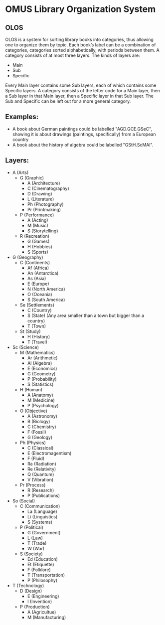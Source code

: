 # OMUS Library Organization System
## OLOS
OLOS is a system for sorting library books into categories, thus allowing one to organize them by topic. Each book’s label can be a combination of categories, categories sorted alphabetically, with periods between them. A category consists of at most three layers.
The kinds of layers are:
* Main
* Sub
* Specific

Every Main layer contains some Sub layers, each of which contains some Specific layers. A category consists of the letter code for a Main layer, then a Sub layer in that Main layer, then a Specific layer in that Sub layer. The Sub and Specific can be left out for a more general category.

## Examples:
* A book about German paintings could be labelled "AGD.GCE.GSeC", showing it is about drawings (paintings, specifically) from a European country
* A book about the history of algebra could be labelled "GStH.ScMAl".

## Layers:
* A (Arts)
  * G (Graphic)
    * A (Architecture)
    * C (Cinematography)
    * D (Drawing)
    * L (Literature)
    * Ph (Photography)
    * Pr (Printmaking)
  * P (Performance)
    * A (Acting)
    * M (Music)
    * S (Storytelling)
  * R (Recreation)
    * G (Games)
    * H (Hobbies)
    * S (Sports)
* G (Geography)
  * C (Continents)
    * Af (Africa)
    * An (Antarctica)
    * As (Asia)
    * E (Europe)
    * N (North America)
    * O (Oceania)
    * S (South America)
  * Se (Settlements)
    * C (Country)
    * S (State) (Any area smaller than a town but bigger than a country)
    * T (Town)
  * St (Study)
    * H (History)
    * T (Travel)
* Sc (Science)
  * M (Mathematics)
    * Ar (Arithmetic)
    * Al (Algebra)
    * E (Economics)
    * G (Geometry)
    * P (Probability)
    * S (Statistics)
  * H (Human)
    * A (Anatomy)
    * M (Medicine)
    * P (Psychology)
  * O (Objective)
    * A (Astronomy)
    * B (Biology)
    * C (Chemistry)
    * F (Fossil)
    * G (Geology)
  * Ph (Physics)
    * C (Classical)
    * E (Electromagentism)
    * F (Fluid)
    * Ra (Radiation)
    * Re (Relativity)
    * Q (Quantum)
    * V (Vibration)
  * Pr (Process)
    * R (Research)
    * P (Publications)
* So (Social)
  * C (Communication)
    * La (Language)
    * Li (Linguistics)
    * S (Systems)
  * P (Political)
    * G (Government)
    * L (Law)
    * T (Trade)
    * W (War)
  * S (Society)
    * Ed (Education)
    * Et (Etiquette)
    * F (Folklore)
    * T (Transportation)
    * P (Philosophy)
* T (Technology)
  * D (Design)
    * E (Engineering)
    * I (Invention)
  * P (Production)
    * A (Agricultue)
    * M (Manufacturing)

